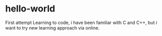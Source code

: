 # hello-world
First attempt
Learning to code, i have been familiar with C and C++, but i want to try new learning approach via online.
